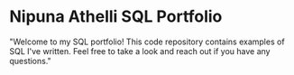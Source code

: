 # Nipuna Athelli SQL Portfolio
"Welcome to my SQL portfolio! This code repository contains examples of SQL I've written. Feel free to take a look and reach out if you have any questions."
